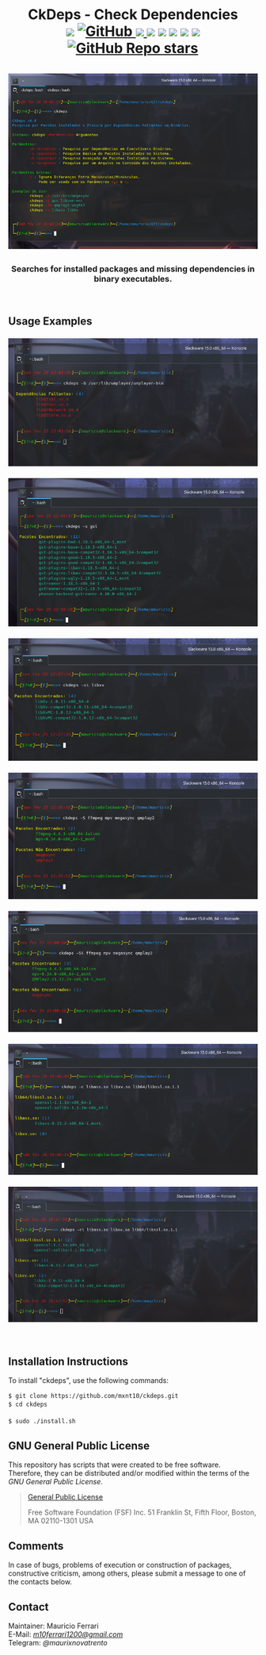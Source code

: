 <html>
    <body>
        <h1 align="center">
            <b>CkDeps - Check Dependencies</b>
            <br>
            <img src="https://img.shields.io/badge/Platform-Linux%20--%20Slackware-blue?style=flat-square"/>
            <a href="/LICENSE">
                <img alt="GitHub" src="https://img.shields.io/github/license/mxnt10/ckdeps?color=blue&label=License&style=flat-square">
            </a>
            <a href="https://github.com/mxnt10/ckdeps/releases">
                <img src="https://img.shields.io/github/v/release/mxnt10/ckdeps?color=blue&label=Release%20Version&style=flat-square"/>
            </a>
            <img src="https://img.shields.io/github/last-commit/mxnt10/ckdeps?color=blue&label=Last%20Commit&style=flat-square"/>
            <img src="https://img.shields.io/github/release-date/mxnt10/ckdeps?color=blue&label=Release%20Date&style=flat-square"/>
            <img src="https://img.shields.io/github/repo-size/mxnt10/ckdeps?color=blue&label=Repo%20Size&style=flat-square"/>
            <img src="https://img.shields.io/github/directory-file-count/mxnt10/ckdeps?color=blue&label=Repo%20Files&style=flat-square"/>
            <img src="https://img.shields.io/github/downloads/mxnt10/ckdeps/total?color=blue&label=Downloads&style=flat-square">
            <a href="https://github.com/mxnt10/ckdeps/stargazers">
                <img alt="GitHub Repo stars" src="https://img.shields.io/github/stars/mxnt10/ckdeps?color=blue&label=GitHub%20Stars&style=flat-square">
            </a>
            <br/><br/>
            <img src="https://raw.githubusercontent.com/mxnt10/ckdeps/master/preview/preview1.png">
            <h3 align="center"> Searches for installed packages and missing dependencies in binary executables.</h3><br/>
        </h1>
        <h2><b>Usage Examples</b></h2>
        <h3 align="center">
            <img src="https://raw.githubusercontent.com/mxnt10/ckdeps/master/preview/preview2.png">
            <br/><br/>
            <img src="https://raw.githubusercontent.com/mxnt10/ckdeps/master/preview/preview3.png">
            <br/><br/>
            <img src="https://raw.githubusercontent.com/mxnt10/ckdeps/master/preview/preview4.png">
            <br/><br/>
            <img src="https://raw.githubusercontent.com/mxnt10/ckdeps/master/preview/preview5.png">
            <br/><br/>
            <img src="https://raw.githubusercontent.com/mxnt10/ckdeps/master/preview/preview6.png">
            <br/><br/>
            <img src="https://raw.githubusercontent.com/mxnt10/ckdeps/master/preview/preview7.png">
            <br/><br/>
            <img src="https://raw.githubusercontent.com/mxnt10/ckdeps/master/preview/preview8.png">
        </h3><br/>
    </body>
</html>

<h2><b>Installation Instructions</b></h2>

To install "ckdeps", use the following commands:
```sh
$ git clone https://github.com/mxnt10/ckdeps.git
$ cd ckdeps

$ sudo ./install.sh
```

<h2><b>GNU General Public License</b></h2>

This repository has scripts that were created to be free software.<br/>
Therefore, they can be distributed and/or modified within the terms of the *GNU General Public License*.

>[General Public License](https://pt.wikipedia.org/wiki/GNU_General_Public_License)
>
>Free Software Foundation (FSF) Inc. 51 Franklin St, Fifth Floor, Boston, MA 02110-1301 USA

<h2><b>Comments</b></h2>

In case of bugs, problems of execution or construction of packages, constructive criticism, among others,
please submit a message to one of the contacts below.

<h2><b>Contact</b></h2>

Maintainer: Mauricio Ferrari<br/>
E-Mail: *m10ferrari1200@gmail.com*<br/>
Telegram: *@maurixnovatrento*<br/>
